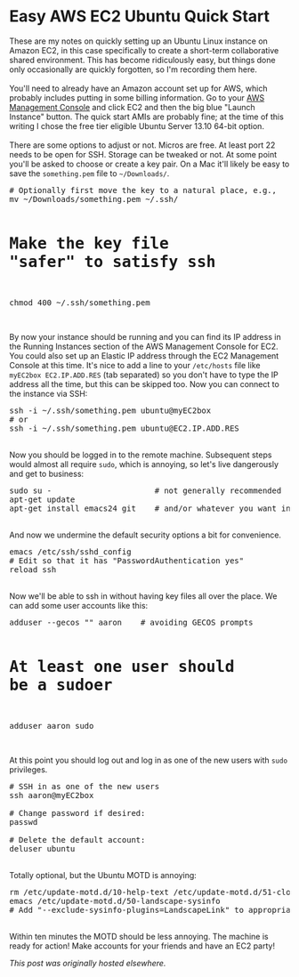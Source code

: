 # Easy AWS EC2 Ubuntu Quick Start

<div>
<p>These are my notes on quickly setting up an Ubuntu Linux instance on Amazon EC2, in this case specifically to create a short-term collaborative shared environment. This has become ridiculously easy, but things done only occasionally are quickly forgotten, so I'm recording them here.<br>
<br>
You'll need to already have an Amazon account set up for AWS, which probably includes putting in some billing information. Go to your <a href="https://console.aws.amazon.com/">AWS Management Console</a>&#160;and click&#160;EC2 and then the big blue "Launch Instance" button. The quick start AMIs are probably fine; at the time of this writing I chose the free tier eligible Ubuntu Server 13.10 64-bit option.<br>
<br>
There are some options to adjust or not. Micros are free. At least port 22 needs to be open for SSH. Storage can be tweaked or not. At some point you'll be asked to choose or create a key pair. On a Mac it'll likely be easy to save the <code>something.pem</code> file to <code>~/Downloads/</code>.<br>
</p>
<pre># Optionally first move the key to a natural place, e.g.,
mv ~/Downloads/something.pem ~/.ssh/

# Make the key file "safer" to satisfy ssh
chmod 400 ~/.ssh/something.pem</pre>
<br>
By now your instance should be running and you can find its IP address in the Running Instances section of the AWS Management Console for EC2. You could also set up an Elastic IP address through the EC2 Management Console at this time. It's nice to add a line to your <code>/etc/hosts</code> file like <code>myEC2box EC2.IP.ADD.RES</code>&#160;(tab separated) so you don't have to type the IP address all the time, but this can be skipped too. Now you can connect to the instance via SSH:<br>
<pre>ssh -i ~/.ssh/something.pem ubuntu@myEC2box
# or
ssh -i ~/.ssh/something.pem ubuntu@EC2.IP.ADD.RES</pre>
<br>
Now you should be logged in to the remote machine. Subsequent steps would almost all require <code>sudo</code>, which is annoying, so let's live dangerously and get to business:<br>
<pre>sudo su -                      # not generally recommended
apt-get update
apt-get install emacs24 git    # and/or whatever you want installed</pre>
<br>
And now we undermine the default security options a bit for convenience.<br>
<pre>emacs /etc/ssh/sshd_config
# Edit so that it has "PasswordAuthentication yes"
reload ssh</pre>
<br>
Now we'll be able to ssh in without having key files all over the place. We can add some user accounts like this:<br>
<pre>adduser --gecos "" aaron    # avoiding GECOS prompts

# At least one user should be a sudoer
adduser aaron sudo</pre>
<br>
At this point you should log out and log in as one of the new users with <code>sudo</code> privileges.<br>
<pre># SSH in as one of the new users
ssh aaron@myEC2box

# Change password if desired:
passwd

# Delete the default account:
deluser ubuntu</pre>
<br>
Totally optional, but the Ubuntu MOTD is annoying:<br>
<pre>rm /etc/update-motd.d/10-help-text /etc/update-motd.d/51-cloudguest
emacs /etc/update-motd.d/50-landscape-sysinfo
# Add "--exclude-sysinfo-plugins=LandscapeLink" to appropriate line</pre>
<br>
Within ten minutes the MOTD should be less annoying. The machine is ready for action! Make accounts for your friends and have an EC2 party!<br>
</div>


*This post was originally hosted elsewhere.*
